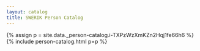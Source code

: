 ```yaml
---
layout: catalog
title: SWERIK Person Catalog
---
```

{% assign p = site.data._person-catalog.i-TXPzWzXmKZn2Hqj1fe66h6 %}
{% include person-catalog.html p=p %}


